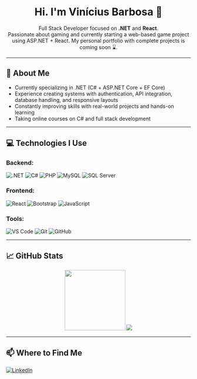<h1 align="center">Hi. I'm Vinícius Barbosa 👋 </h1>

<p align="center">
Full Stack Developer focused on <strong>.NET</strong> and <strong>React</strong>.<br>
Passionate about gaming and currently starting a web-based game project using ASP.NET + React. 
My personal portfolio with complete projects is coming soon ⌛.
</p>


---

## 💼 About Me

- Currently specializing in .NET (C# + ASP.NET Core + EF Core)
- Experience creating systems with authentication, API integration, database handling, and responsive layouts
- Constantly improving skills with real-world projects and hands-on learning
- Taking online courses on C# and full stack development

---

## 💻 Technologies I Use

### Backend:
![.NET](https://img.shields.io/badge/.NET-512BD4?style=for-the-badge&logo=dotnet&logoColor=white)
![C#](https://img.shields.io/badge/C%23-239120?style=for-the-badge&logo=c-sharp&logoColor=white)
![PHP](https://img.shields.io/badge/PHP-777BB4?style=for-the-badge&logo=php&logoColor=white)
![MySQL](https://img.shields.io/badge/MySQL-4479A1?style=for-the-badge&logo=mysql&logoColor=white)
![SQL Server](https://img.shields.io/badge/SQL_Server-CC2927?style=for-the-badge&logo=microsoftsqlserver&logoColor=white)

### Frontend:
![React](https://img.shields.io/badge/React-20232a?style=for-the-badge&logo=react&logoColor=61dafb)
![Bootstrap](https://img.shields.io/badge/Bootstrap-563d7c?style=for-the-badge&logo=bootstrap&logoColor=white)
![JavaScript](https://img.shields.io/badge/JavaScript-F7DF1E?style=for-the-badge&logo=javascript&logoColor=black)

### Tools:
![VS Code](https://img.shields.io/badge/VS_Code-007ACC?style=for-the-badge&logo=visualstudiocode&logoColor=white)
![Git](https://img.shields.io/badge/Git-F05032?style=for-the-badge&logo=git&logoColor=white)
![GitHub](https://img.shields.io/badge/GitHub-181717?style=for-the-badge&logo=github&logoColor=white)

---

## 📈 GitHub Stats

<p align="center">
  <img src="https://github-readme-stats.vercel.app/api?username=viniciusbarbosa&show_icons=true&theme=radical" height="165">
  <img src="https://github-readme-stats.vercel.app/api/top-langs/?username=viniciusbarbosa&layout=compact&theme=radical">
</p>

---

## 📫 Where to Find Me

[![LinkedIn](https://img.shields.io/badge/LinkedIn-vinicciusab-blue?style=for-the-badge&logo=linkedin)](https://www.linkedin.com/in/vinicciusab)
